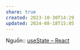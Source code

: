 ```yaml
---
share: true
created: 2023-10-30T14:29
updated: 2024-08-18T15:05
---
```

Nguồn:: [useState – React](https://react.dev/reference/react/useState#usestate)